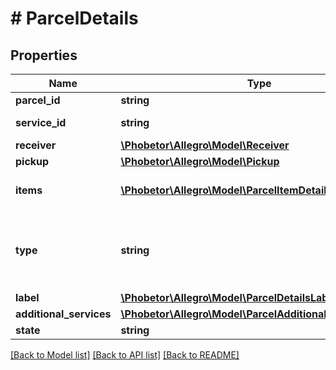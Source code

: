 # # ParcelDetails

## Properties

Name | Type | Description | Notes
------------ | ------------- | ------------- | -------------
**parcel_id** | **string** | Id of parcel. | [optional]
**service_id** | **string** | Delivery service id. | [optional]
**receiver** | [**\Phobetor\Allegro\Model\Receiver**](Receiver.md) |  | [optional]
**pickup** | [**\Phobetor\Allegro\Model\Pickup**](Pickup.md) |  | [optional]
**items** | [**\Phobetor\Allegro\Model\ParcelItemDetailsWithWaybill[]**](ParcelItemDetailsWithWaybill.md) | Parcel items details. | [optional]
**type** | **string** | Value will be returned if all items will have the same type. | [optional]
**label** | [**\Phobetor\Allegro\Model\ParcelDetailsLabel**](ParcelDetailsLabel.md) |  | [optional]
**additional_services** | [**\Phobetor\Allegro\Model\ParcelAdditionalServices**](ParcelAdditionalServices.md) |  | [optional]
**state** | **string** |  | [optional]

[[Back to Model list]](../../README.md#models) [[Back to API list]](../../README.md#endpoints) [[Back to README]](../../README.md)
